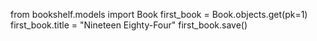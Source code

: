 from bookshelf.models import Book
first_book = Book.objects.get(pk=1)
first_book.title = "Nineteen Eighty-Four"
first_book.save()